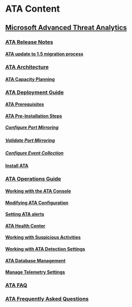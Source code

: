 # ATA Content
## [Microsoft Advanced Threat Analytics](Microsoft_Advanced_Threat_Analytics.md)
### [ATA Release Notes](ATA_Release_Notes.md)
#### [ATA update to 1.5 migration process](ATA_update_to_1.5_migration_process.md)
### [ATA Architecture](ATA_Architecture.md)
#### [ATA Capacity Planning](ATA_Capacity_Planning.md)
### [ATA Deployment Guide](ATA_Deployment_Guide.md)
#### [ATA Prerequisites](ATA_Prerequisites.md)
#### [ATA Pre-Installation Steps](ATA_Pre-Installation_Steps.md)
##### [Configure Port Mirroring](Configure_Port_Mirroring.md)
##### [Validate Port Mirroring](Validate_Port_Mirroring.md)
##### [Configure Event Collection](Configure_Event_Collection.md)
#### [Install ATA](Install_ATA.md)
### [ATA Operations Guide](ATA_Operations_Guide.md)
#### [Working with the ATA Console](Working_with_the_ATA_Console.md)
#### [Modifying ATA Configuration](Modifying_ATA_Configuration.md)
#### [Setting ATA alerts](Setting_ATA_alerts.md)
#### [ATA Health Center](ATA_Health_Center.md)
#### [Working with Suspicious Activities](Working_with_Suspicious_Activities.md)
#### [Working with ATA Detection Settings](Working_with_ATA_Detection_Settings.md)
#### [ATA Database Management](ATA_Database_Management.md)
#### [Manage Telemetry Settings](Manage_Telemetry_Settings.md)
### [ATA FAQ](ATA_FAQ.md)
### [ATA Frequently Asked Questions](ATA_Frequently_Asked_Questions.md)
